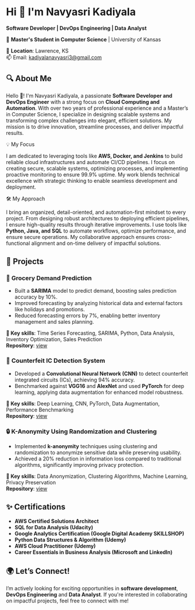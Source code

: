 # Hi 👋 I'm Navyasri Kadiyala  
**Software Developer | DevOps Engineering | Data Analyst**    

💼 **Master's Student in Computer Science** | University of Kansas  

📍 **Location**: Lawrence, KS  
📫 Email: [kadiyalanavyasri3@gmail.com](mailto:kadiyalanavyasri3@gmail.com)


## 🔍 About Me  

Hello 👋! I'm Navyasri Kadiyala, a passionate **Software Developer and DevOps Engineer** with a strong focus on **Cloud Computing and Automation**. With over two years of professional experience and a Master’s in Computer Science, I specialize in designing scalable systems and transforming complex challenges into elegant, efficient solutions. My mission is to drive innovation, streamline processes, and deliver impactful results.  

💡 My Focus  

I am dedicated to leveraging tools like **AWS, Docker, and Jenkins** to build reliable cloud infrastructures and automate CI/CD pipelines. I focus on creating secure, scalable systems, optimizing processes, and implementing proactive monitoring to ensure 99.9% uptime. My work blends technical excellence with strategic thinking to enable seamless development and deployment.  

🛠️ My Approach  

I bring an organized, detail-oriented, and automation-first mindset to every project. From designing robust architectures to deploying efficient pipelines, I ensure high-quality results through iterative improvements. I use tools like **Python, Java, and SQL** to automate workflows, optimize performance, and ensure secure operations. My collaborative approach ensures cross-functional alignment and on-time delivery of impactful solutions.  

## 📂 Projects  

### 🛒 **Grocery Demand Prediction**  

- Built a **SARIMA** model to predict demand, boosting sales prediction accuracy by 10%.  
- Improved forecasting by analyzing historical data and external factors like holidays and promotions.  
- Reduced forecasting errors by 7%, enabling better inventory management and sales planning.

**🔑 Key skills**: Time Series Forecasting, SARIMA, Python, Data Analysis, Inventory Optimization, Sales Prediction  
**Repository**: [view](https://github.com/navik12/GDP)


### 🧠 **Counterfeit IC Detection System**  

- Developed a **Convolutional Neural Network (CNN)** to detect counterfeit integrated circuits (ICs), achieving 94% accuracy.  
- Benchmarked against **VGG16** and **AlexNet** and used **PyTorch** for deep learning, applying data augmentation for enhanced model robustness.

**🔑 Key skills**: Deep Learning, CNN, PyTorch, Data Augmentation, Performance Benchmarking  
**Repository**: [view](https://github.com/navik12/Counterfeit-IC-Detection)


### 🔒 **K-Anonymity Using Randomization and Clustering**  

- Implemented **k-anonymity** techniques using clustering and randomization to anonymize sensitive data while preserving usability.  
- Achieved a 20% reduction in information loss compared to traditional algorithms, significantly improving privacy protection.

**🔑 Key skills**: Data Anonymization, Clustering Algorithms, Machine Learning, Privacy Preservation  
**Repository**: [view](https://github.com/navik12/K-Anonymity)


## ✨ Certifications  

- **AWS Certified Solutions Architect**  
- **SQL for Data Analysis (Udacity)**  
- **Google Analytics Certification (Google Digital Academy SKILLSHOP)**  
- **Python Data Structures & Algorithm (Udemy)**  
- **AWS Cloud Practitioner (Udemy)**  
- **Career Essentials in Business Analysis (Microsoft and LinkedIn)**


## 🌍 Let’s Connect!  

I’m actively looking for exciting opportunities in **software development**, **DevOps Engineering** and **Data Analyst**. If you're interested in collaborating on impactful projects, feel free to connect with me!
